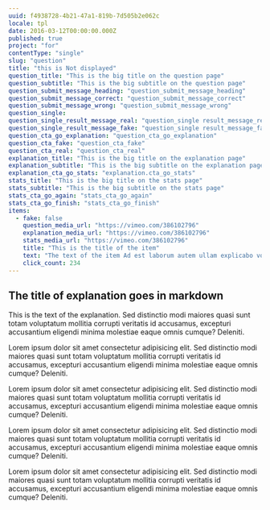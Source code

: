 ```yaml
---
uuid: f4938728-4b21-47a1-819b-7d505b2e062c
locale: tpl
date: 2016-03-12T00:00:00.000Z
published: true
project: "for"
contentType: "single"
slug: "question"
title: "this is Not displayed"
question_title: "This is the big title on the question page"
question_subtitle: "This is the big subtitle on the question page"
question_submit_message_heading: "question_submit_message_heading"
question_submit_message_correct: "question_submit_message_correct"
question_submit_message_wrong: "question_submit_message_wrong"
question_single:
question_single_result_message_real: "question_single result_message_real"
question_single_result_message_fake: "question_single result_message_fake"
question_cta_go_explanation: "question_cta_go_explanation"
question_cta_fake: "question_cta_fake"
question_cta_real: "question_cta_real"
explanation_title: "This is the big title on the explanation page"
explanation_subtitle: "This is the big subtitle on the explanation page"
explanation_cta_go_stats: "explanation.cta_go_stats"
stats_title: "This is the big title on the stats page"
stats_subtitle: "This is the big subtitle on the stats page"
stats_cta_go_again: "stats_cta_go_again"
stats_cta_go_finish: "stats_cta_go_finish"
items:
  - fake: false
    question_media_url: "https://vimeo.com/386102796"
    explanation_media_url: "https://vimeo.com/386102796"
    stats_media_url: "https://vimeo.com/386102796"
    title: "This is the title of the item"
    text: "The text of the item Ad est laborum autem ullam explicabo voluptatem corporis illum eaque consectetur magni quo deserunt. Sed distinctio modi maiores quasi sunt totam volup maximum 160 characters long. Sed distinctio modi maiores quasi maximum 160 characters long. Sed distinctio modi maiores quasi tatum?"
    click_count: 234
---
```

##  The title of explanation goes in markdown

This is the text of the explanation. Sed distinctio modi maiores quasi sunt totam voluptatum mollitia corrupti veritatis id accusamus,  excepturi accusantium eligendi minima molestiae eaque omnis cumque? Deleniti.

Lorem ipsum dolor sit amet consectetur adipisicing elit. Sed distinctio modi maiores quasi sunt totam voluptatum mollitia corrupti veritatis id accusamus, excepturi accusantium eligendi minima molestiae eaque omnis cumque? Deleniti.

Lorem ipsum dolor sit amet consectetur adipisicing elit. Sed distinctio modi maiores quasi sunt totam voluptatum mollitia corrupti veritatis id accusamus, excepturi accusantium eligendi minima molestiae eaque omnis cumque? Deleniti.

Lorem ipsum dolor sit amet consectetur adipisicing elit. Sed distinctio modi maiores quasi sunt totam voluptatum mollitia corrupti veritatis id accusamus, excepturi accusantium eligendi minima molestiae eaque omnis cumque? Deleniti.

Lorem ipsum dolor sit amet consectetur adipisicing elit. Sed distinctio modi maiores quasi sunt totam voluptatum mollitia corrupti veritatis id accusamus, excepturi accusantium eligendi minima molestiae eaque omnis cumque? Deleniti.
